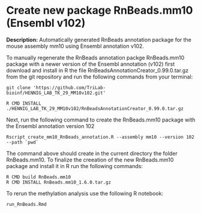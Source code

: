 # Create new package RnBeads.mm10 (Ensembl v102)

**Description:** Automatically generated RnBeads annotation package for the mouse assembly mm10 using Ensembl annotation v102.

To manually regenerate the RnBeads annotation packge RnBeads.mm10 package with  a newer version of the Ensembl annotation (v102) first download and install in R the file RnBeadsAnnotationCreator_0.99.0.tar.gz from the git repository and run the following commands from your terminal:

```
git clone 'https://github.com/TriLab-bioinf/HENNIG_LAB_TK_29_MM10v102.git'

R CMD INSTALL ./HENNIG_LAB_TK_29_MM10v102/RnBeadsAnnotationCreator_0.99.0.tar.gz
```

Next, run the following command to create the RnBeads.mm10 package with the Ensembl annotation version 102
```
Rscript create_mm10_RnBeads_annotation.R --assembly mm10 --version 102 --path `pwd` 
``` 

The command above should create in the current directory the folder RnBeads.mm10. To finalize the creeation of the new RnBeads.mm10 package and install it in R run the following commands:
```
R CMD build RnBeads.mm10
R CMD INSTALL RnBeads.mm10_1.6.0.tar.gz

```

To rerun the methylation analysis use the following R notebook:
```
run_RnBeads.Rmd
``` 
